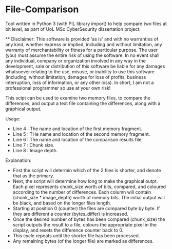# File-Comparison
Tool written in Python 3 (with PIL library import) to help compare two files at bit level, as part of UoL MSc CyberSecurity dissertation project.

** Disclaimer:
This software is provided 'as is' and with no warranties of any kind, whether express or implied, including and without limitation, any warranty of merchantability or fitness for a particular purpose. The user (you) must assume the entire risk of using the software. In no event shall any individual, company or organization involved in any way in the development, sale or distribution of this software be liable for any damages whatsoever relating to the use, misuse, or inability to use this software (including, without limitation, damages for loss of profits, business interruption, loss of information, or any other loss). In short, I am not a professional programmer so use at your own risk!

This scipt can be used to examine two memory files, to compare the differences, and output a text file containing the differences, along with a graphical output. 

Usage:
- Line 4 : The name and location of the first memory fragment.
- Line 5 : THe name and location of the second memory fragment.
- Line 6 : The name and location of the comparison results file.
- Line 7 : Chunk size.
- Line 8 : Image depth.

Explanation:
- First the script will determin which of the 2 files is shorter, and denote that as the primary.
- Next, the script will determine how long to make the graphical outpt. Each pixel represents chunk_size worth of bits, compared, and coloured according to the number of differences. Each column will contain (chunk_size * image_depth) worth of memory bits. The initial output will be black, and based on the longer files length.
- Starting at position 0 (counter) the files are compared byte by byte.  If they are different a counter (bytes_differ) is increased.
- Once the desired number of bytes has been compared (chunk_size) the script outputs the result to a file, colours the appropriate pixel in the display, and resets the difference counter back to 0.
- This cycle repeats until the shorter file has been processed.
- Any remaining bytes (of the longer file) are marked as differences.

